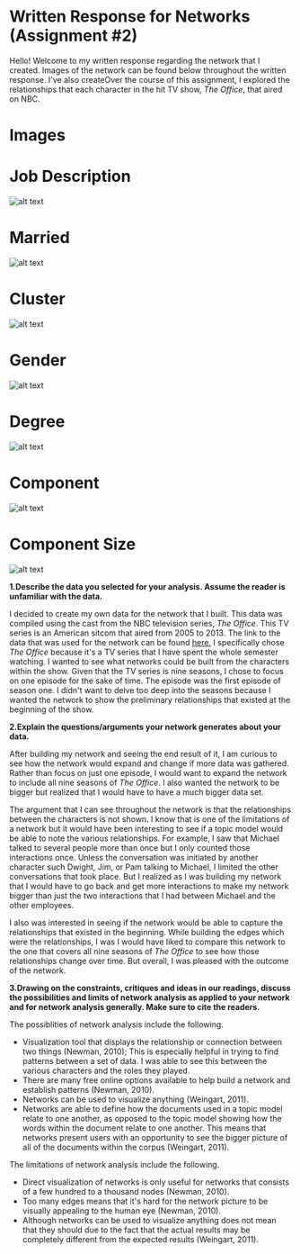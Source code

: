 # Written Response for Networks (Assignment #2)

Hello! Welcome to my written response regarding the network that I created. Images of the network can be found below throughout the 
written response. I've also createOver the course of this assignment, I explored the relationships that each character in the hit TV show, *The Office*, that aired on NBC.

# Images

# Job Description
![alt text](https://github.com/introdh/intro-dh2018-kaydub14/blob/master/images/jobdescription.png "job_description")

# Married
![alt text](https://github.com/introdh/intro-dh2018-kaydub14/blob/master/images/married.png "plot_married")

# Cluster
![alt text](https://github.com/introdh/intro-dh2018-kaydub14/blob/master/images/cluster.png "plot_cluster")

# Gender
![alt text](https://github.com/introdh/intro-dh2018-kaydub14/blob/master/images/gender.png "plot_gender")

# Degree
![alt text](https://github.com/introdh/intro-dh2018-kaydub14/blob/master/images/degree.png "plot_degree")

# Component
![alt text](https://github.com/introdh/intro-dh2018-kaydub14/blob/master/images/component.png "plot_component")

# Component Size
![alt text](https://github.com/introdh/intro-dh2018-kaydub14/blob/master/images/componentsize.png "plot_componentsize")

**1.Describe the data you selected for your analysis. Assume the reader is unfamiliar with the data.**

I decided to create my own data for the network that I built. This data was compiled using the cast from the NBC television series, 
*The Office*. This TV series is an American sitcom that aired from 2005 to 2013. The link to the data that was used for the network can be found [here.](https://docs.google.com/spreadsheets/d/1PQ2yLvsuGVgKT_mL2uZw1LSZbdg9ZUU9QIPDdexT_uA/edit?usp=sharing) I specifically chose *The Office* because it's a TV series that I have spent the whole semester watching. I wanted to see what networks could be built from the characters within the show. Given that the TV series is nine seasons, I chose to focus on one episode for the sake of time. The episode was the first episode of season one. I didn't want to delve too deep into the seasons because I wanted the network to show the preliminary relationships that existed at the beginning of the show. 

**2.Explain the questions/arguments your network generates about your data.**

After building my network and seeing the end result of it, I am curious to see how the network would expand and change if more data was gathered. Rather than focus on just one episode, I would want to expand the network to include all nine seasons of *The Office*. I also wanted the network to be bigger but realized that I would have to have a much bigger data set.  

The argument that I can see throughout the network is that the relationships between the characters is not shown. I know that is one of the limitations of a network but it would have been interesting to see if a topic model would be able to note the various relationships. For example, I saw that Michael talked to several people more than once but I only counted those interactions once. Unless the conversation was initiated by another character such Dwight, Jim, or Pam talking to Michael, I limited the other conversations that took place. But I realized as I was building my network that I would have to go back and get more interactions to make my network bigger than just the two interactions that I had between Michael and the other employees. 

I also was interested in seeing if the network would be able to capture the relationships that existed in the beginning. While building the edges which were the relationships, I was  I would have liked to compare this network to the one that covers all nine seasons of *The Office* to see how those relationships change over time. But overall, I was pleased with the outcome of the network. 

**3.Drawing on the constraints, critiques and ideas in our readings, discuss the possibilities and limits of network analysis as applied to your network and for network analysis generally. Make sure to cite the readers.**

The possiblities of network analysis include the following.
* Visualization tool that displays the relationship or connection between two things (Newman, 2010); This is especially helpful in trying to find patterns between a set of data. I was able to see this between the various characters and the roles they played.
* There are many free online options available to help build a network and establish patterns (Newman, 2010).
* Networks can be used to visualize anything (Weingart, 2011).
* Networks are able to define how the documents used in a topic model relate to one another, as opposed to the topic model showing how the words within the document relate to one another. This means that networks present users with an opportunity to see the bigger picture of all of the documents within the corpus (Weingart, 2011).

The limitations of network analysis include the following. 
* Direct visualization of networks is only useful for networks that consists of a few hundred to a thousand nodes (Newman, 2010). 
* Too many edges means that it's hard for the network picture to be visually appealing to the human eye (Newman, 2010).
* Although networks can be used to visualize anything does not mean that they should due to the fact that the actual results may be completely different from the expected results (Weingart, 2011).
